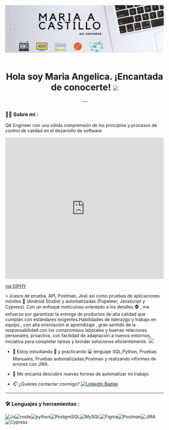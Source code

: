 <div id="header" align="center">
  <img decoding="async" src="https://github.com/maria-castillos/maria-castillos/blob/a0358da0e5db0be27b5b8120d90e62cbc83d8abb/Banner%20para%20Github.png" width="800"/>  
</div>

<div id="badges" align="center">
<img decoding="async" src="https://visitor-badge-reloaded.herokuapp.com/badge?page_id=maria-castillos.maria-castillos&color=00cf00" alt=""/>
 <h1>
  Hola soy Maria Angelica. ¡Encantada de conocerte!
  <img decoding="async" src="https://media.giphy.com/media/hvRJCLFzcasrR4ia7z/giphy.gif" width="30px"/>
</h1>
---
 <div id="header" align="left">

### :woman_technologist: Sobre mí :
QA Engineer con una sólida comprensión de los principios y procesos de control de calidad en el desarrollo de software <div style="width:100%;height:0;padding-bottom:89%;position:relative;"><iframe src="https://giphy.com/embed/SsOLnh6OTU3RR4IXuq" width="100%" height="100%" style="position:absolute" frameBorder="0" class="giphy-embed" allowFullScreen></iframe></div><p><a href="https://giphy.com/gifs/404notfoundstore-SsOLnh6OTU3RR4IXuq">via GIPHY</a></p> > (casos de prueba, API, Postman, Jira) así como pruebas de aplicaciones móviles 📱 (Android Studio) y automatizadas (Pupeteer, Javascript y Cypress). Con un enfoque meticuloso  orientado a los detalles 🕵️ , me esfuerzo por garantizar la entrega de productos de alta calidad que cumplan con estándares exigentes.Habilidades de liderazgo y trabajo en equipo , con alta orientación al aprendizaje  , gran sentido de la responsabilidad con los compromisos laborales  y buenas relaciones personales, proactiva, con facilidad de adaptación a nuevos entornos, iniciativa para completar tareas y brindar soluciones eficientemente.
 <img decoding="async" src="https://media.giphy.com/media/WUlplcMpOCEmTGBtBW/giphy.gif" width="30">

* :seedling: Estoy estudiando :blue_book: y practicando :computer: lenguaje SQL,Python, Pruebas Manuales, Pruebas automatizadas,Postman y realizando informes de errores con JIRA.

* :heartbeat: Me encanta descubrir nuevas formas de automatizar mi trabajo.

* :mailbox: ¿Quieres contactar conmigo? [![Linkedin Badge](https://img.shields.io/badge/-Maria-blue?style=flat&logo=Linkedin&logoColor=white)](https://www.linkedin.com/in/maria-angelica-castillo/)

---

### :hammer_and_wrench: Lenguajes y herramientas :
![Js](https://img.shields.io/badge/JavaScript-323330?style=for-the-badge&logo=javascript&logoColor=F7DF1E)![node](https://img.shields.io/badge/Node.js-43853D?style=for-the-badge&logo=node.js&logoColor=white)![python](https://img.shields.io/badge/Python-14354C?style=for-the-badge&logo=python&logoColor=white)![PostgreSQL](https://img.shields.io/static/v1?style=for-the-badge&message=PostgreSQL&color=4169E1&logo=PostgreSQL&logoColor=FFFFFF&label=)![MySQL](https://img.shields.io/static/v1?style=for-the-badge&message=MySQL&color=4479A1&logo=MySQL&logoColor=FFFFFF&label=)![Figma](https://img.shields.io/static/v1?style=for-the-badge&message=Figma&color=F24E1E&logo=Figma&logoColor=FFFFFF&label=)![Postman](https://img.shields.io/static/v1?style=for-the-badge&message=Postman&color=FF6C37&logo=Postman&logoColor=FFFFFF&label=)![JIRA](https://img.shields.io/badge/jira-blue?style=for-the-badge&logo=JIRA&logoColor=jira&labelColor=2324)![Cypress](https://img.shields.io/badge/cypress-white?style=for-the-badge&logo=cypress)
